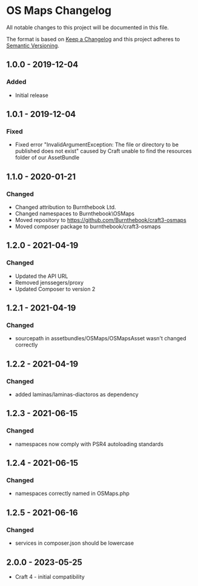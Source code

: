 # OS Maps Changelog

All notable changes to this project will be documented in this file.

The format is based on [Keep a Changelog](http://keepachangelog.com/) and this project adheres to [Semantic Versioning](http://semver.org/).

## 1.0.0 - 2019-12-04
### Added
- Initial release

## 1.0.1 - 2019-12-04
### Fixed
- Fixed error "InvalidArgumentException: The file or directory to be published does not exist" caused by Craft unable to find the resources folder of our AssetBundle

## 1.1.0 - 2020-01-21
### Changed
- Changed attribution to Burnthebook Ltd.
- Changed namespaces to Burnthebook\OSMaps
- Moved repository to https://github.com/Burnthebook/craft3-osmaps
- Moved composer package to burnthebook/craft3-osmaps

## 1.2.0 - 2021-04-19
### Changed
- Updated the API URL
- Removed jenssegers/proxy
- Updated Composer to version 2

## 1.2.1 - 2021-04-19
### Changed
- sourcepath in assetbundles/OSMaps/OSMapsAsset wasn't changed correctly 

## 1.2.2 - 2021-04-19
### Changed
- added laminas/laminas-diactoros as dependency

## 1.2.3 - 2021-06-15
### Changed
- namespaces now comply with PSR4 autoloading standards 

## 1.2.4 - 2021-06-15
### Changed
- namespaces correctly named in OSMaps.php 

## 1.2.5 - 2021-06-16
### Changed
- services in composer.json should be lowercase 

## 2.0.0 - 2023-05-25
- Craft 4 - initial compatibility